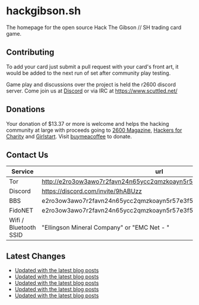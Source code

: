 # hackgibson.sh
The homepage for the open source Hack The Gibson // SH trading card game.


## Contributing

To add your card just submit a pull request with your card's front art, it would be added to the next run of set after community play testing.

Game play and discussions over the project is held the r2600 discord server. Come join us at [Discord](https://discord.com/invite/9hABUzz) or via IRC at https://www.scuttled.net/


## Donations

Your donation of $13.37 or more is welcome and helps the hacking community at large with proceeds going to [2600 Magazine](https://2600.com/), [Hackers for Charity](https://hackersforcharity.org) and [Girlstart](https://girlstart.org).  Visit [buymeacoffee](https://www.buymeacoffee.com/hackgibson.sh) to donate.


## Contact Us

Service | url
-|-
Tor | http://e2ro3ow3awo7r2favn24n65ycc2qmzkoayn5r57e3f56nvjwdcgg32ad.onion
Discord | https://discord.com/invite/9hABUzz
BBS | e2ro3ow3awo7r2favn24n65ycc2qmzkoayn5r57e3f56nvjwdcgg32ad.onion:23
FidoNET | e2ro3ow3awo7r2favn24n65ycc2qmzkoayn5r57e3f56nvjwdcgg32ad.onion:24554
Wifi / Bluetooth SSID | "Ellingson Mineral Company" or "EMC Net - <fidonet address>"

## Latest Changes
<!-- BLOG-POST-LIST:START -->
- [Updated with the latest blog posts](https://github.com/DFW2600/hackgibson.sh/commit/a76d1a8053f2ee60e9a341a4507f7bf8a379615c)
- [Updated with the latest blog posts](https://github.com/DFW2600/hackgibson.sh/commit/a37536be5e5be85eea2808c794c6949ad12399eb)
- [Updated with the latest blog posts](https://github.com/DFW2600/hackgibson.sh/commit/60821177f57a7c6313de929ad793315969de203f)
- [Updated with the latest blog posts](https://github.com/DFW2600/hackgibson.sh/commit/e5a486d9f400f719c92481a5c8ae4c03da1b43b9)
- [Updated with the latest blog posts](https://github.com/DFW2600/hackgibson.sh/commit/bfff8ba66aa3aac4ef6070d66416b1e5e2c4fb27)
<!-- BLOG-POST-LIST:END -->
